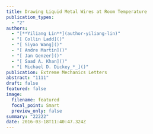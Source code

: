 ```yaml
---
title: Drawing Liquid Metal Wires at Room Temperature
publication_types:
  - "2"
authors:
  - "[**Yiliang Lin**](author-yiliang-lin)"
  - "[ Collin Ladd]()"
  - "[ Siyao Wang]()"
  - "[ Andre Martin]()"
  - "[ Jan Genzer]()"
  - "[ Saad A. Khan]()"
  - "[ Michael D. Dickey_*_]()"
publication: Extreme Mechanics Letters
abstract: "1111"
draft: false
featured: false
image:
  filename: featured
  focal_point: Smart
  preview_only: false
summary: "22222"
date: 2016-03-18T11:40:47.324Z
---
```

